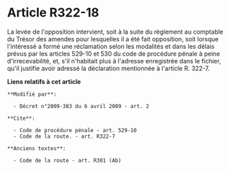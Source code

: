 # Article R322-18

La levée de l'opposition intervient, soit à la suite du règlement au comptable du Trésor des amendes pour lesquelles il a été
fait opposition, soit lorsque l'intéressé a formé une réclamation selon les modalités et dans les délais prévus par les
articles 529-10 et 530 du code de procédure pénale à peine d'irrecevabilité, et, s'il n'habitait plus à l'adresse enregistrée
dans le fichier, qu'il justifie avoir adressé la déclaration mentionnée à l'article R. 322-7.

**Liens relatifs à cet article**

	**Modifié par**:

	  - Décret n°2009-383 du 6 avril 2009 - art. 2

	**Cite**:

	  - Code de procédure pénale - art. 529-10
	  - Code de la route. - art. R322-7

	**Anciens textes**:

	  - Code de la route - art. R301 (Ab)
